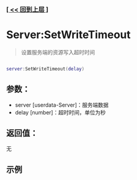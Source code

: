 ### [[ << 回到上层 ]](README.md)

# Server:SetWriteTimeout

> 设置服务端的资源写入超时时间

```lua

server:SetWriteTimeout(delay)

```

## 参数：

+ server [userdata-Server]：服务端数据
+ delay [number]：超时时间，单位为秒

## 返回值：

无

## 示例

```lua

```